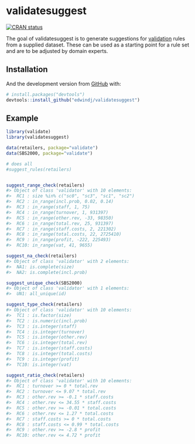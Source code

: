 
<!-- README.md is generated from README.Rmd. Please edit that file -->

# validatesuggest

<!-- badges: start -->

[![CRAN
status](https://www.r-pkg.org/badges/version/validatesuggest)](https://CRAN.R-project.org/package=validatesuggest)
<!-- badges: end -->

The goal of validatesuggest is to generate suggestions for
[validation](https://CRAN.R-project.org/package=validate) rules from a
supplied dataset. These can be used as a starting point for a rule set
and are to be adjusted by domain experts.

## Installation

And the development version from [GitHub](https://github.com/) with:

``` r
# install.packages("devtools")
devtools::install_github("edwindj/validatesuggest")
```

## Example

``` r
library(validate)
library(validatesuggest)

data(retailers, package="validate")
data(SBS2000, package="validate")

# does all
#suggest_rules(retailers)


suggest_range_check(retailers)
#> Object of class 'validator' with 10 elements:
#>  RC1 : size %in% c("sc0", "sc3", "sc1", "sc2")
#>  RC2 : in_range(incl.prob, 0.02, 0.14)
#>  RC3 : in_range(staff, 1, 75)
#>  RC4 : in_range(turnover, 1, 931397)
#>  RC5 : in_range(other.rev, -33, 98350)
#>  RC6 : in_range(total.rev, 25, 931397)
#>  RC7 : in_range(staff.costs, 2, 221302)
#>  RC8 : in_range(total.costs, 22, 2725410)
#>  RC9 : in_range(profit, -222, 225493)
#>  RC10: in_range(vat, 41, 9655)

suggest_na_check(retailers)
#> Object of class 'validator' with 2 elements:
#>  NA1: is.complete(size)
#>  NA2: is.complete(incl.prob)

suggest_unique_check(SBS2000)
#> Object of class 'validator' with 1 elements:
#>  UN1: all_unique(id)

suggest_type_check(retailers)
#> Object of class 'validator' with 10 elements:
#>  TC1 : is.factor(size)
#>  TC2 : is.numeric(incl.prob)
#>  TC3 : is.integer(staff)
#>  TC4 : is.integer(turnover)
#>  TC5 : is.integer(other.rev)
#>  TC6 : is.integer(total.rev)
#>  TC7 : is.integer(staff.costs)
#>  TC8 : is.integer(total.costs)
#>  TC9 : is.integer(profit)
#>  TC10: is.integer(vat)

suggest_ratio_check(retailers)
#> Object of class 'validator' with 10 elements:
#>  RC1 : turnover >= 0 * total.rev
#>  RC2 : turnover <= 9.07 * total.rev
#>  RC3 : other.rev >= -0.1 * staff.costs
#>  RC4 : other.rev <= 34.55 * staff.costs
#>  RC5 : other.rev >= -0.01 * total.costs
#>  RC6 : other.rev <= 1.27 * total.costs
#>  RC7 : staff.costs >= 0 * total.costs
#>  RC8 : staff.costs <= 0.99 * total.costs
#>  RC9 : other.rev >= -2.8 * profit
#>  RC10: other.rev <= 4.72 * profit
```
